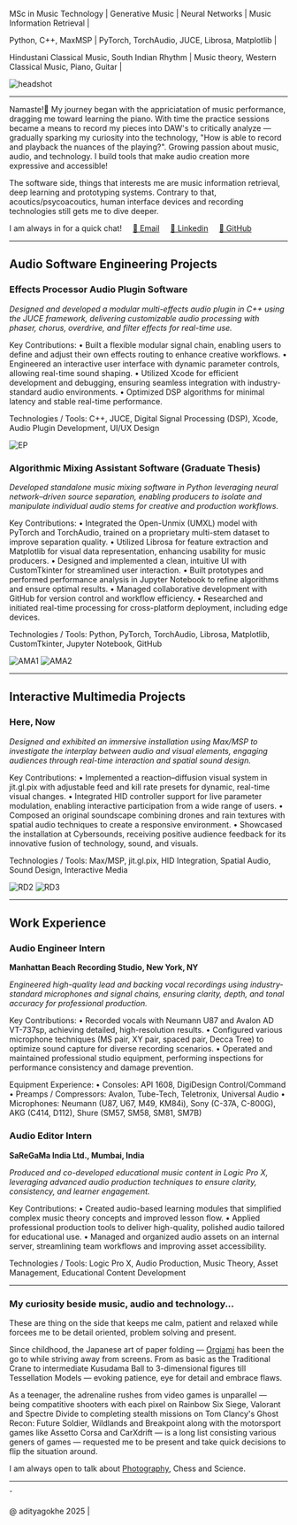 <!-- HEADER -->

<!-- # Aditya Gokhe -->

MSc in Music Technology | Generative Music | Neural Networks | Music Information Retrieval |

Python, C++, MaxMSP | PyTorch, TorchAudio, JUCE, Librosa, Matplotlib |

Hindustani Classical Music, South Indian Rhythm | Music theory, Western Classical Music, Piano, Guitar |

![headshot](./imgs/img_headshot.jpg)

<!-- HEADER END -->

---

<!-- BODY -->

Namaste!🙏 My journey began with the appriciatation of music performance, dragging me toward learning the piano. With time the practice sessions became a means to record my pieces into DAW's to critically analyze — gradually sparking my curiosity into the technology, "How is able to record and playback the nuances of the playing?". Growing passion about music, audio, and technology. I build tools that make audio creation more expressive and accessible!

The software side, things that interests me are music information retrieval, deep learning and prototyping systems.
Contrary to that, acoutics/psycoacoutics, human interface devices and recording technologies still gets me to dive deeper.

I am always in for a quick chat! &nbsp;&nbsp;&nbsp; [📧 Email](adityagokhe08@gami.com) &nbsp;&nbsp;&nbsp; [👤 Linkedin](https://www.linkedin.com/in/adityagokhe08/) &nbsp;&nbsp;&nbsp; [👾 GitHub](https://github.com/Solfero0822) &nbsp;&nbsp;&nbsp;

---

## Audio Software Engineering Projects

### Effects Processor Audio Plugin Software

_Designed and developed a modular multi-effects audio plugin in C++ using the JUCE framework, delivering customizable audio processing with phaser, chorus, overdrive, and filter effects for real-time use._

Key Contributions:
• Built a flexible modular signal chain, enabling users to define and adjust their own effects routing to enhance creative workflows.
• Engineered an interactive user interface with dynamic parameter controls, allowing real-time sound shaping.
• Utilized Xcode for efficient development and debugging, ensuring seamless integration with industry-standard audio environments.
• Optimized DSP algorithms for minimal latency and stable real-time performance.

Technologies / Tools:
C++, JUCE, Digital Signal Processing (DSP), Xcode, Audio Plugin Development, UI/UX Design

![EP](./imgs/EP_UI.png)

### Algorithmic Mixing Assistant Software (Graduate Thesis)

_Developed standalone music mixing software in Python leveraging neural network–driven source separation, enabling producers to isolate and manipulate individual audio stems for creative and production workflows._

Key Contributions:
• Integrated the Open-Unmix (UMXL) model with PyTorch and TorchAudio, trained on a proprietary multi-stem dataset to improve separation quality.
• Utilized Librosa for feature extraction and Matplotlib for visual data representation, enhancing usability for music producers.
• Designed and implemented a clean, intuitive UI with CustomTkinter for streamlined user interaction.
• Built prototypes and performed performance analysis in Jupyter Notebook to refine algorithms and ensure optimal results.
• Managed collaborative development with GitHub for version control and workflow efficiency.
• Researched and initiated real-time processing for cross-platform deployment, including edge devices.

Technologies / Tools:
Python, PyTorch, TorchAudio, Librosa, Matplotlib, CustomTkinter, Jupyter Notebook, GitHub

![AMA1](./imgs/AMA.png)
![AMA2](./imgs/Spectrogram.png)

---

## Interactive Multimedia Projects

### Here, Now

_Designed and exhibited an immersive installation using Max/MSP to investigate the interplay between audio and visual elements, engaging audiences through real-time interaction and spatial sound design._

Key Contributions:
• Implemented a reaction–diffusion visual system in jit.gl.pix with adjustable feed and kill rate presets for dynamic, real-time visual changes.
• Integrated HID controller support for live parameter modulation, enabling interactive participation from a wide range of users.
• Composed an original soundscape combining drones and rain textures with spatial audio techniques to create a responsive environment.
• Showcased the installation at Cybersounds, receiving positive audience feedback for its innovative fusion of technology, sound, and visuals.

Technologies / Tools:
Max/MSP, jit.gl.pix, HID Integration, Spatial Audio, Sound Design, Interactive Media

![RD2](./imgs/RD_2.png)
![RD3](./imgs/RD_3.png)

---

## Work Experience

### Audio Engineer Intern

**Manhattan Beach Recording Studio, New York, NY**

_Engineered high-quality lead and backing vocal recordings using industry-standard microphones and signal chains, ensuring clarity, depth, and tonal accuracy for professional production._

Key Contributions:
• Recorded vocals with Neumann U87 and Avalon AD VT-737sp, achieving detailed, high-resolution results.
• Configured various microphone techniques (MS pair, XY pair, spaced pair, Decca Tree) to optimize sound capture for diverse recording scenarios.
• Operated and maintained professional studio equipment, performing inspections for performance consistency and damage prevention.

Equipment Experience:
• Consoles: API 1608, DigiDesign Control/Command
• Preamps / Compressors: Avalon, Tube-Tech, Teletronix, Universal Audio
• Microphones: Neumann (U87, U67, M49, KM84i), Sony (C-37A, C-800G), AKG (C414, D112), Shure (SM57, SM58, SM81, SM7B)

### Audio Editor Intern

**SaReGaMa India Ltd., Mumbai, India**

_Produced and co-developed educational music content in Logic Pro X, leveraging advanced audio production techniques to ensure clarity, consistency, and learner engagement._

Key Contributions:
• Created audio-based learning modules that simplified complex music theory concepts and improved lesson flow.
• Applied professional production tools to deliver high-quality, polished audio tailored for educational use.
• Managed and organized audio assets on an internal server, streamlining team workflows and improving asset accessibility.

Technologies / Tools:
Logic Pro X, Audio Production, Music Theory, Asset Management, Educational Content Development

---

### My curiosity beside music, audio and technology...

These are thing on the side that keeps me calm, patient and relaxed while forcees me to be detail oriented, problem solving and present.

Since childhood, the Japanese art of paper folding — [Orgiami]() has been the go to while striving away from screens. From as basic as the Traditional Crane to intermediate Kusudama Ball to 3-dimensional figures till Tessellation Models — evoking patience, eye for detail and embrace flaws.

As a teenager, the adrenaline rushes from video games is unparallel — being compatitive shooters with each pixel on Rainbow Six Siege, Valorant and Spectre Divide to completing stealth missions on Tom Clancy's Ghost Recon: Future Soldier, Wildlands and Breakpoint along with the motorsport games like Assetto Corsa and CarXdrift — is a long list consisting various geners of games — requested me to be present and take quick decisions to flip the situation around.

I am always open to talk about [Photography](./assets/PHOTOGRAPHY.md), Chess and Science.

<!-- BODY END -->

---

<!-- FOOTER -->̌

@ adityagokhe 2025 |

<!-- FOOTER END -->

